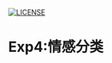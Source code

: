 [![LICENSE](https://img.shields.io/badge/license-Anti%20996-blue.svg)](https://github.com/996icu/996.ICU/blob/master/LICENSE)
# Exp4:情感分类

